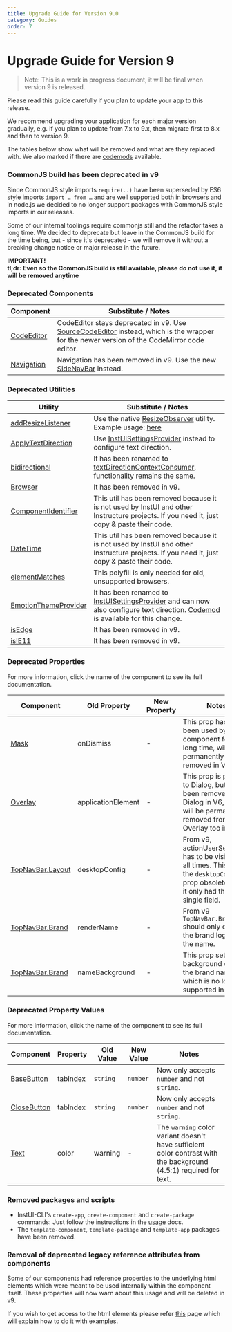 ```yaml
---
title: Upgrade Guide for Version 9.0
category: Guides
order: 7
---
```


# Upgrade Guide for Version 9

> Note: This is a work in progress document, it will be final when version 9 is released.

Please read this guide carefully if you plan to update your app to this release.

We recommend upgrading your application for each major version gradually, e.g. if you plan to update from 7.x to 9.x, then migrate first to 8.x and then to version 9.

The tables below show what will be removed and what are they replaced with. We also marked if there are [codemods](#ui-codemods) available.

### CommonJS build has been deprecated in v9

Since CommonJS style imports `require(..)` have been superseded by ES6 style imports `import … from …` and are well supported both in browsers and in node.js we decided to no longer support packages with CommonJS style imports in our releases.

Some of our internal toolings require commonjs still and the refactor takes a long time. We decided to deprecate but leave in the CommonJS build for the time being, but - since it's deprecated - we will remove it without a breaking change notice or major release in the future.

**IMPORTANT!**\
**tl;dr: Even so the CommonJS build is still available, please do not use it, it will be removed anytime**

### Deprecated Components

| Component                 | Substitute / Notes                                                                                                                                              |
| ------------------------- | --------------------------------------------------------------------------------------------------------------------------------------------------------------- |
| [CodeEditor](#CodeEditor) | CodeEditor stays deprecated in v9. Use [SourceCodeEditor](#SourceCodeEditor) instead, which is the wrapper for the newer version of the CodeMirror code editor. |
| [Navigation](#Navigation) | Navigation has been removed in v9. Use the new [SideNavBar](#SideNavBar) instead.                                                                               |

### Deprecated Utilities

| Utility                                       | Substitute / Notes                                                                                                                                                        |
| --------------------------------------------- | ------------------------------------------------------------------------------------------------------------------------------------------------------------------------- |
| [addResizeListener](#addResizeListener)       | Use the native [ResizeObserver](https://developer.mozilla.org/en-US/docs/Web/API/ResizeObserver) utility. Example usage: [here](#addResizeListener)                       |
| [ApplyTextDirection](#ApplyTextDirection)     | Use [InstUISettingsProvider](#InstUISettingsProvider) instead to configure text direction.                                                                                |
| [bidirectional](#bidirectional)               | It has been renamed to [textDirectionContextConsumer](#textDirectionContextConsumer), functionality remains the same.                                                     |
| [Browser](#Browser)                           | It has been removed in v9.                                                                                                                                                |
| [ComponentIdentifier](#ComponentIdentifier)   | This util has been removed because it is not used by InstUI and other Instructure projects. If you need it, just copy & paste their code.                                 |
| [DateTime](#DateTime)                         | This util has been removed because it is not used by InstUI and other Instructure projects. If you need it, just copy & paste their code.                                 |
| [elementMatches](#elementMatches)             | This polyfill is only needed for old, unsupported browsers.                                                                                                               |
| [EmotionThemeProvider](#EmotionThemeProvider) | It has been renamed to [InstUISettingsProvider](#InstUISettingsProvider) and can now also configure text direction. [Codemod](#ui-codemods) is available for this change. |
| [isEdge](#isEdge)                             | It has been removed in v9.                                                                                                                                                |
| [isIE11](#isIE11)                             | It has been removed in v9.                                                                                                                                                |

### Deprecated Properties

For more information, click the name of the component to see its full documentation.

| Component                     | Old Property       | New Property | Notes                                                                                                                               |
| ----------------------------- | ------------------ | ------------ | ----------------------------------------------------------------------------------------------------------------------------------- |
| [Mask](#Mask)                 | onDismiss          | -            | This prop hasn't been used by the component for a long time, will be permanently removed in V9.                                     |
| [Overlay](#Overlay)           | applicationElement | -            | This prop is passed to Dialog, but it has been removed from Dialog in V6, so it will be permanently removed from Overlay too in V9. |
| [TopNavBar.Layout](#TopNavBar) | desktopConfig      | -            | From v9, actionUserSeparator has to be visible at all times. This made the `desktopConfig` prop obsolete since it only had this single field. |
| [TopNavBar.Brand](#TopNavBar) | renderName         | -            | From v9 `TopNavBar.Brand` should only contain the brand logo, not the name.                                                         |
| [TopNavBar.Brand](#TopNavBar) | nameBackground     | -            | This prop set the background color of the brand name which is no longer supported in v9.                                            |

### Deprecated Property Values

For more information, click the name of the component to see its full documentation.

| Component                   | Property | Old Value | New Value | Notes                                                                                                             |
| --------------------------- | -------- | --------- | --------- | ----------------------------------------------------------------------------------------------------------------- |
| [BaseButton](#BaseButton)   | tabIndex | `string`  | `number`  | Now only accepts `number` and not `string`.                                                                       |
| [CloseButton](#CloseButton) | tabIndex | `string`  | `number`  | Now only accepts `number` and not `string`.                                                                       |
| [Text](#Text)               | color    | warning   | -         | The `warning` color variant doesn't have sufficient color contrast with the background (4.5:1) required for text. |

### Removed packages and scripts

- InstUI-CLI's `create-app`, `create-component` and `create-package` commands: Just follow the instructions in the [usage](#usage) docs.
- The `template-component`, `template-package` and `template-app` packages have been removed.

### Removal of deprecated legacy reference attributes from components

Some of our components had reference properties to the underlying html elements which were meant to be used internally within the component itself. These properties will now warn about this usage and will be deleted in v9.

If you wish to get access to the html elements please refer [this](https://instructure.design/#accessing-the-dom) page which will explain how to do it with examples.
